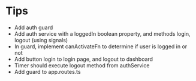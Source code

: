 # Tips

- Add auth guard
- Add auth service with a loggedIn boolean property, and methods login, logout (using signals)
- In guard, implement canActivateFn to determine if user is logged in or not
- Add button login to login page, and logout to dashboard
- Timer should execute logout method from authService
- Add guard to app.routes.ts
